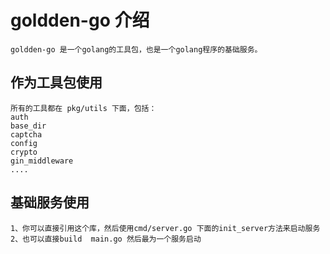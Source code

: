 # goldden-go 介绍
````
goldden-go 是一个golang的工具包，也是一个golang程序的基础服务。
````
## 作为工具包使用
````
所有的工具都在 pkg/utils 下面，包括：
auth
base_dir
captcha
config
crypto
gin_middleware
....
````
## 基础服务使用
````
1、你可以直接引用这个库，然后使用cmd/server.go 下面的init_server方法来启动服务
2、也可以直接build  main.go 然后最为一个服务启动
````

